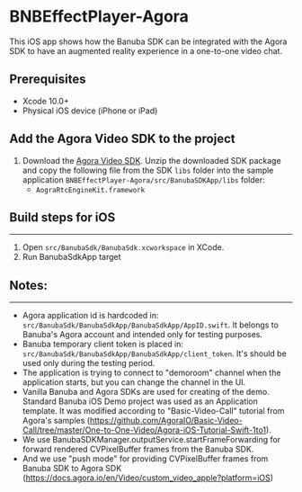 # BNBEffectPlayer-Agora

This iOS app shows how the Banuba SDK can be integrated with the Agora SDK to have an augmented reality experience in a one-to-one video chat.

## Prerequisites

- Xcode 10.0+
- Physical iOS device (iPhone or iPad)

## Add the Agora Video SDK to the project

1. Download the [Agora Video SDK](https://www.agora.io/en/download/). Unzip the downloaded SDK package and copy the following file from the SDK `libs` folder into the sample application `BNBEffectPlayer-Agora/src/BanubaSDKApp/libs` folder:
    - `AograRtcEngineKit.framework`

## Build steps for iOS
----------------------
1. Open `src/BanubaSdk/BanubaSdk.xcworkspace` in XCode.
2. Run BanubaSdkApp target

## Notes:
------

* Agora application id is hardcoded in: `src/BanubaSdk/BanubaSdkApp/BanubaSdkApp/AppID.swift`. It belongs to Banuba's Agora account and intended only for testing purposes.
* Banuba temporary client token is placed in: `src/BanubaSdk/BanubaSdkApp/BanubaSdkApp/client_token`. It's should be used only during the testing period.
* The application is trying to connect to "demoroom" channel when the application starts, but you can change the channel in the UI.
* Vanilla Banuba and Agora SDKs are used for creating of the demo. Standard Banuba iOS Demo project was used as an Application template. It was modified according to "Basic-Video-Call" tutorial from Agora's samples (https://github.com/AgoraIO/Basic-Video-Call/tree/master/One-to-One-Video/Agora-iOS-Tutorial-Swift-1to1).
* We use BanubaSDKManager.outputService.startFrameForwarding for forward rendered CVPixelBuffer frames from the Banuba SDK.
* And we use "push mode" for providing CVPixelBuffer frames from Banuba SDK to Agora SDK (https://docs.agora.io/en/Video/custom_video_apple?platform=iOS)
